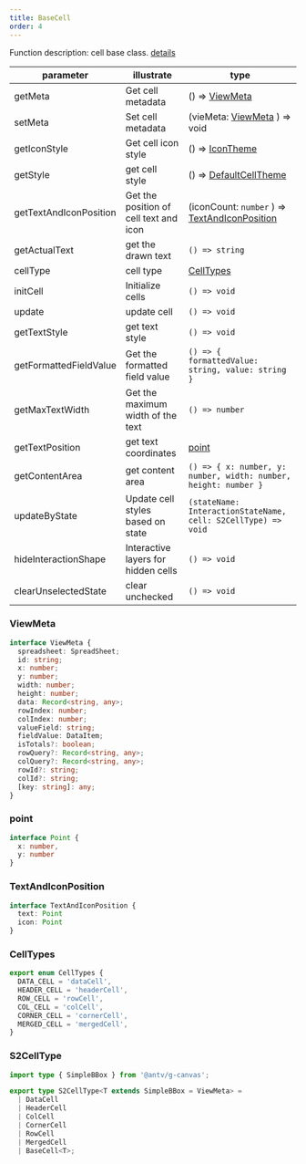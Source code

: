 ```yaml
---
title: BaseCell
order: 4
---
```

Function description: cell base class. [details](https://github.com/antvis/S2/blob/master/packages/s2-core/src/cell/base-cell.ts)

| parameter              | illustrate                             | type                                                                    |
| ---------------------- | -------------------------------------- | ----------------------------------------------------------------------- |
| getMeta                | Get cell metadata                      | () => [ViewMeta](#viewmeta)                                             |
| setMeta                | Set cell metadata                      | (vieMeta: [ViewMeta](#viewmeta) ) => void                               |
| getIconStyle           | Get cell icon style                    | () => [IconTheme](/zh/docs/api/general/S2Theme#icontheme)               |
| getStyle               | get cell style                         | () => [DefaultCellTheme](/zh/docs/api/general/S2Theme#defaultcelltheme) |
| getTextAndIconPosition | Get the position of cell text and icon | (iconCount: `number` ) => [TextAndIconPosition](#textandiconposition)   |
| getActualText          | get the drawn text                     | `() => string`                                                          |
| cellType               | cell type                              | [CellTypes](#celltypes)                                                 |
| initCell               | Initialize cells                       | `() => void`                                                            |
| update                 | update cell                            | `() => void`                                                            |
| getTextStyle           | get text style                         | `() => void`                                                            |
| getFormattedFieldValue | Get the formatted field value          | `() => { formattedValue: string, value: string }`                       |
| getMaxTextWidth        | Get the maximum width of the text      | `() => number`                                                          |
| getTextPosition        | get text coordinates                   | [point](#point)                                                         |
| getContentArea         | get content area                       | `() => { x: number, y: number, width: number, height: number }`         |
| updateByState          | Update cell styles based on state      | `(stateName: InteractionStateName, cell: S2CellType) => void`           |
| hideInteractionShape   | Interactive layers for hidden cells    | `() => void`                                                            |
| clearUnselectedState   | clear unchecked                        | `() => void`                                                            |

### ViewMeta

```ts
interface ViewMeta {
  spreadsheet: SpreadSheet;
  id: string;
  x: number;
  y: number;
  width: number;
  height: number;
  data: Record<string, any>;
  rowIndex: number;
  colIndex: number;
  valueField: string;
  fieldValue: DataItem;
  isTotals?: boolean;
  rowQuery?: Record<string, any>;
  colQuery?: Record<string, any>;
  rowId?: string;
  colId?: string;
  [key: string]: any;
}
```

### point

```ts
interface Point {
  x: number,
  y: number
}
```

### TextAndIconPosition

```ts
interface TextAndIconPosition {
  text: Point
  icon: Point
}
```

### CellTypes

```ts
export enum CellTypes {
  DATA_CELL = 'dataCell',
  HEADER_CELL = 'headerCell',
  ROW_CELL = 'rowCell',
  COL_CELL = 'colCell',
  CORNER_CELL = 'cornerCell',
  MERGED_CELL = 'mergedCell',
}
```

### S2CellType

```ts
import type { SimpleBBox } from '@antv/g-canvas';

export type S2CellType<T extends SimpleBBox = ViewMeta> =
  | DataCell
  | HeaderCell
  | ColCell
  | CornerCell
  | RowCell
  | MergedCell
  | BaseCell<T>;
```
